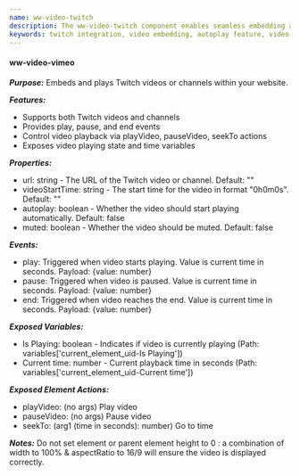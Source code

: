 ```yaml
---
name: ww-video-twitch
description: The ww-video-twitch component enables seamless embedding and playback of Twitch videos or channels on your website, offering features like autoplay, muting, and programmatic control over video playback, along with event handling for play, pause, and end actions.
keywords: twitch integration, video embedding, autoplay feature, video playback control, programmatic video control, video start time, muted video, video events, twitch channels, web component
---
```


#### ww-video-vimeo

***Purpose:***
Embeds and plays Twitch videos or channels within your website.

***Features:***
- Supports both Twitch videos and channels
- Provides play, pause, and end events
- Control video playback via playVideo, pauseVideo, seekTo actions
- Exposes video playing state and time variables

***Properties:***
- url: string - The URL of the Twitch video or channel. Default: ""
- videoStartTime: string - The start time for the video in format "0h0m0s". Default: ""
- autoplay: boolean - Whether the video should start playing automatically. Default: false
- muted: boolean - Whether the video should be muted. Default: false

***Events:***
- play: Triggered when video starts playing. Value is current time in seconds. Payload: {value: number}
- pause: Triggered when video is paused. Value is current time in seconds. Payload: {value: number}
- end: Triggered when video reaches the end. Value is current time in seconds. Payload: {value: number}

***Exposed Variables:***
- Is Playing: boolean - Indicates if video is currently playing  (Path: variables['current_element_uid-Is Playing'])
- Current time: number - Current playback time in seconds  (Path: variables['current_element_uid-Current time'])

***Exposed Element Actions:***
- playVideo: (no args) Play video
- pauseVideo: (no args) Pause video
- seekTo: (arg1 (time in seconds): number) Go to time

***Notes:***
 Do not set element or parent element height to 0 : a combination of width to 100% & aspectRatio to 16/9 will ensure the video is displayed correctly.

